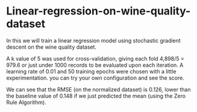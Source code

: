 # Linear-regression-on-wine-quality-dataset

In this we will train a linear regression model using stochastic gradient descent on the wine quality dataset.

A k value of 5 was used for cross-validation, giving each fold 4,898/5 = 979.6 or just under 1000 records to be evaluated upon each iteration. A learning rate of 0.01 and 50 training epochs were chosen with a little experimentation.
you can try your own configuration and see the score.

We can see that the RMSE (on the normalized dataset) is 0.126, lower than the baseline value of 0.148 if we just predicted the mean (using the Zero Rule Algorithm).
